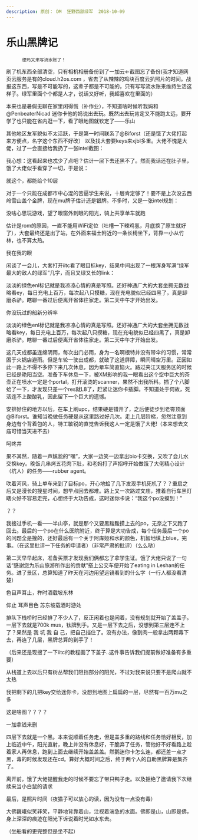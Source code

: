```yaml
---
description: 原创： DM  狂野西部绿军  2018-10-09
---
```


# 乐山黑牌记

          德玛又来写流水账了！

刷了机东西全部清空，只有相机相册备份到了一加云←截图忘了备份\(我才知道网页云服务是有的cloud.h2os.com ，省去了从辣辣的鸡块百度云扒照片的时间。战报这东西，写是不可能写的，这辈子都是不可能的，只有写写流水账来维持生活这样子。绿军里面个个都是人才，说话又好听，我超喜欢在里面的）

本来也是暑假无聊在家里闲得慌（补作业），不知道啥时候听我妈和@PenbeaterNicad 迷你卡他的妈说出去玩。既然出去玩肯定又不能跑太远，要开学了也只能在省内逛一下，看了眼地图就钦定了——乐山

其他地区友军貌似不太活跃，于是第一时间联系了@Biforst（还是饿了大佬打起来方便点，名字这个东西不好改） 以及找大套要keys来xjbl多重。大佬不愧是大佬，过了一会直接给我扔了一张intel截图：

我心想：这看起来也忒少了点吧？估计一层下去还黑不了。然而我话还在肚子里，饿了大佬似乎看穿了一切，于是说：

就这个，都能给个10层

对于一个只能在成都市中心混的苦逼学生来说，十层肯定够了！要不是上次没去西岭雪山盖个金牌，现在mu牌子估计还是银牌。不多时，又是一张intel规划：

没啥心思玩游戏，望了眼窗外刺眼的阳光，骑上共享单车就跑

估计是rom的原因，一直不能用WiFi定位（吐槽一下辣鸡氢，月底换了原生就好了），大套最终还是出了站，在外面来福士附近的一条长椅坐下，背靠一小从竹林，也不算太热。

我在我的眼

闲谈了一会儿，大套打开iitc看了眼目标key，结果中间出现了一根浑身写满“绿军最大的敌人的绿军”几字，而且又绿又长的link：

淡淡的绿色enl标记就是我凉凉心情的真是写照。还好神通广大的大套坐拥无数战略看ey，每日充电上百万，每次起八只摸糖，现在充电貌似已经四黑了，真是卸磨杀驴。瞎聊一番过后便离开省体往家走。第二天中午才开始出发。

你没玩过的船新分辨率

淡淡的绿色enl标记就是我凉凉心情的真是写照。还好神通广大的大套坐拥无数战略看key，每日充电上百万，每次起八只摸糖，现在充电貌似已经四黑了，真是卸磨杀驴。瞎聊一番过后便离开省体往家走。第二天中午才开始出发。

这几天成都虽连绵阴雨，每次出门必雨，身为一名啊根特并没有带伞的习惯，常常困于火锅店避雨。但是车轮一驶出成都，就破了这道屏障，瞬间晴空万里。正因如此一路上不得不多停下来几次休息，因为晕车简直恼火。路过夹江天服务区的时候已经是艳阳当空。准备下车休息一下，被XM影响的我一眼看出这个空中巨大的茶壶正在喷水一定是个portal，打开滚烫的scanner，果然不出我所料。插了个八脚蛤了一下，才发现只差一个res就L8了，赶紧让迷你卡插脚。不知道处于何故，死活连不上酸酸乳，因此留下一个巨大的遗憾。

安排好住的地方以后，在车上刷upc，结果硬是错开了，之后便徒步到老霄顶面@Biforst。谁知当晚做任务硬是从这里路过好几次。走上几层阶梯，忽然注意到身边有个背着包的人，特工敏锐的直觉告诉我这人一定是饿了大佬!（本来想去文庙可惜当天进不去）

呵咚井

果不其然，随着一声尴尬的“嘿”，大家一边笑一边拿出bio卡交换，又吹了会儿水交换key。晚饭几串烤五花肉下肚，和老妈打了声招呼开始做饿了大佬精心设计（坑人）的任务——rubber agent。

吹着河风，骑上单车来到了目标po，开心地蛤了几下发现手机死机了？？重启之后又是漫长的搜星时间，想早点回去都难。路上又一次路过文庙，推着自行车黑灯瞎火好不容易走完，心想终于大功告成，这时迷你卡说：“我这个po没摸到！”

？？

我接过手机一看——半山亭，就是那个又要黑黢黢摸上去的po，无奈之下又跑了回去。最后的一个po在什么医院附近，终于算是大功告成，每个任务最后一个po的问题全是搜的，还好最后有一个关于阿库娅和水的颜色，机智地填上blue，完事。（在这里批评一下任务的申请者）（非常严肃的批评）（么么哒）

第二天早早起床，准备买票才发现我们俩都忘了拿学生证。饿了大佬只说了一句话“感谢您为乐山旅游所作出的贡献”搭上公交车便开始了eating in Leshan的任务。进了景区，总算知道了昨天在河边用望远镜看到的什么字（一行人都没看清楚）

色目声耳止，杵时酒载坡东林

仰止 耳声目色 苏东坡载酒时游处

排队下栈桥时已经排了不少人了，反正闲着也是闲着，没有规划就开始了盖盖子。一层下去就是700k mus，钛牌到手。又是一层下去之后，没想到第三层连不上了？果然是 我 坑 我 自 己，把自己挡住了。没有办法，像割肉一般拿出两颗毒下去，再连了几层，黑牌总算的到手了！

（后来还是现搜了一下iitc的教程画了下盖子..这件事告诉我们提前做好准备有多重要）

从栈道上去以后只有树丛帮我们阻挡部分的阳光，不过对我来说只要不是爬山就不太热

我把剩下的几把key交给迷你卡，没想到地图上扁扁的一层，尽然有一百万mu之多

这是啥图？？？？

一加拿钱来删

四层下去就是一个黑。本来说顺着任务走，但是盖多重的路线和任务恰好相反，加上临近中午，阳光直射，晚上并没有休息好，干脆弃了任务，管他好不好看路上趁着家人再休息，跑到上面去继续开始盖盖盖。然鹅迷你卡怎么连，都还差一点才黑，毒的时候发现还在cd。算好大概时间之后，终于两个人的自助黑牌算是集齐了。

离开前，饿了大佬提醒我走的时候不要忘了带只鸭子走。以及拒绝了邀请我下次继续来当小白鼠的请求

最后，是照片时间（夜猫子可以放心的读，因为没有一点没有毒）

大佛巍峨似笑非笑，平静地背靠着山，注视着湍急的水面。佛即是山，山即是佛，身上深深的痕迹在阳光下诉说着时光如水东去。

（坐船看的更完整但是坐不起）

